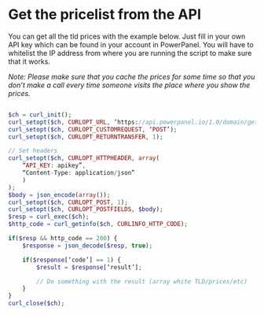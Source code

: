 # Get the pricelist from the API

You can get all the tld prices with the example below.
Just fill in your own API key which can be found in your account in PowerPanel. You will have to whitelist the IP address from where you are running the script to make sure that it works. 

_Note: Please make sure that you cache the prices for some time so that you don’t make a call every time someone visits the place where you show the prices._

 
```php

$ch = curl_init();
curl_setopt($ch, CURLOPT_URL, ‘https://api.powerpanel.io/1.0/domain/getTldPriceList’);
curl_setopt($ch, CURLOPT_CUSTOMREQUEST, ‘POST’);
curl_setopt($ch, CURLOPT_RETURNTRANSFER, 1);

// Set headers
curl_setopt($ch, CURLOPT_HTTPHEADER, array(
    “API_KEY: apikey”,
    “Content-Type: application/json”
    )
);
$body = json_encode(array());
curl_setopt($ch, CURLOPT_POST, 1);
curl_setopt($ch, CURLOPT_POSTFIELDS, $body);
$resp = curl_exec($ch);
$http_code = curl_getinfo($ch, CURLINFO_HTTP_CODE);

if($resp && http_code == 200) {
    $response = json_decode($resp, true);

    if($response[‘code’] == 1) {
        $result = $response[‘result’];

        // Do something with the result (array white TLD/prices/etc)
    }
}
curl_close($ch);
```
